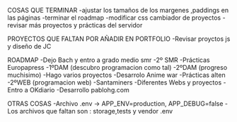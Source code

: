 COSAS QUE TERMINAR
    -ajustar los tamaños de los margenes ,paddings en las páginas
    -terminar el roadmap
    -modificar css cambiador de proyectos
    -revisar más proyectos y prácticas del servidor



PROYECTOS QUE FALTAN POR AÑADIR EN PORTFOLIO
    -Revisar proyctos js y diseño de JC


ROADMAP
    -Dejo Bach y entro a grado medio smr
    -2º SMR
    -Prácticas Europapress
    -1ºDAM (descubro programacion como tal)
    -2ºDAM (progreso muchisimo)
    -Hago varios proyectos
    -Desarrolo Anime war
    -Prácticas alten
    -2ºWEB (programacion web)
    -Santaminers
    -Diferentes Webs y proyectos
    -Entro a OKdiario
    -Desarrollo pablohg.com

OTRAS COSAS
    -Archivo .env -> APP_ENV=production, APP_DEBUG=false
    -Los archivos que faltan son : storage,tests y vendor .env

